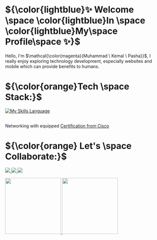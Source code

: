 # ${\color{lightblue}✨ Welcome \space \color{lightblue}In \space \color{lightblue}My\space Profile\space ✨}$
Hello, I'm $\mathcal{\color{magenta}{Muhammad \ Kemal \ Pasha}}$, I really enjoy exploring technology development, especially websites and mobile which can provide benefits to humans.

# ${\color{orange}Tech \space Stack:}$
[![My Skills Language](https://skillicons.dev/icons?i=js,ts,nodejs,nest,vue,react,express,nuxt,next,docker,php,html,css,arduino,gcp,bootstrap,tailwind,dart,firebase,flutter,laravel,mysql,mongodb,py&theme=light)](https://github.com/mkp-kemal)

<br>Networking with equipped [Certification from Cisco](https://)<br>

# ${\color{orange} Let's \space Collaborate:}$
<p align="left">
  <a href="https://www.linkedin.com/in/muhammad-kemal-pasha-a97770213/">
    <img src="https://skillicons.dev/icons?i=linkedin" />
  </a>
  <a href="https://www.instagram.com/kemal.mkp/">
    <img src="https://skillicons.dev/icons?i=instagram" />
  </a>
  <a href="https://discord.com/users/844824559613509652">
    <img src="https://skillicons.dev/icons?i=discord" />
  </a>
</p>

<p align="left">
<a href="https://github.com/mkp-kemal">
  <img height="180em" src="https://github-readme-stats-eight-theta.vercel.app/api?username=mkp-kemal&show_icons=true&theme=algolia&include_all_commits=true&count_private=true"/>
  <img height="180em" src="https://github-readme-stats-eight-theta.vercel.app/api/top-langs/?username=mkp-kemal&layout=compact&theme=algolia"/>
</a>
</p>
